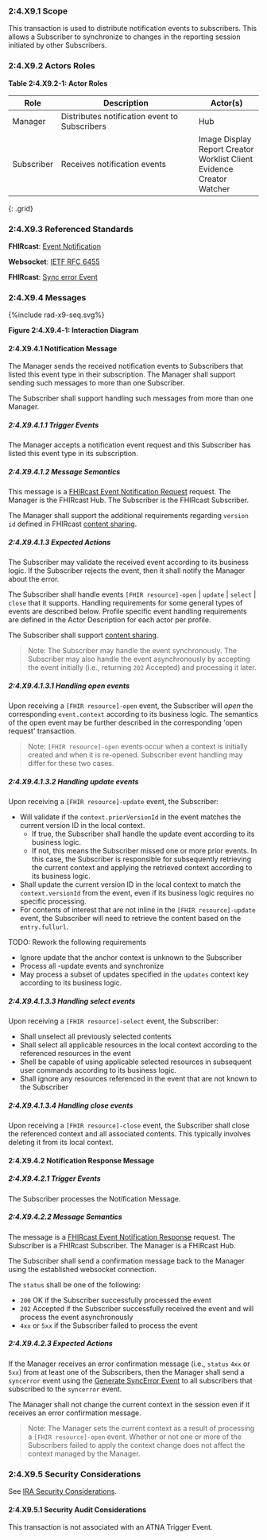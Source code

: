### 2:4.X9.1 Scope

This transaction is used to distribute notification events to subscribers. This allows a Subscriber to synchronize to changes in the reporting session initiated by other Subscribers.

### 2:4.X9.2 Actors Roles

**Table 2:4.X9.2-1: Actor Roles**

| Role | Description | Actor(s)                         |
|------|-------------|----------------------------------|
| Manager | Distributes notification event to Subscribers | Hub |
| Subscriber | Receives notification events | Image Display<br>Report Creator<br>Worklist Client<br>Evidence Creator<br>Watcher |
{: .grid}

### 2:4.X9.3 Referenced Standards

**FHIRcast**: [Event Notification](https://build.fhir.org/ig/HL7/fhircast-docs/2-5-EventNotification.html)

**Websocket**: [IETF RFC 6455](https://www.rfc-editor.org/rfc/rfc6455)

**FHIRcast**: [Sync error Event](https://build.fhir.org/ig/HL7/fhircast-docs/3-2-1-syncerror.html)

### 2:4.X9.4 Messages

<div>
{%include rad-x9-seq.svg%}
</div>

<div style="clear: left"/>

**Figure 2:4.X9.4-1: Interaction Diagram**

#### 2:4.X9.4.1 Notification Message
The Manager sends the received notification events to Subscribers that listed this event type in their subscription. The Manager shall support sending such messages to more than one Subscriber.

The Subscriber shall support handling such messages from more than one Manager. 

##### 2:4.X9.4.1.1 Trigger Events

The Manager accepts a notification event request and this Subscriber has listed this event type in its subscription.

##### 2:4.X9.4.1.2 Message Semantics

This message is a [FHIRcast Event Notification Request](https://build.fhir.org/ig/HL7/fhircast-docs/2-5-EventNotification.html#event-notification-request) request. The Manager is the FHIRcast Hub. The Subscriber is the FHIRcast Subscriber.

The Manager shall support the additional requirements regarding `version id` defined in FHIRcast [content sharing](https://build.fhir.org/ig/HL7/fhircast-docs/2-10-ContentSharing.html).

##### 2:4.X9.4.1.3 Expected Actions

The Subscriber may validate the received event according to its business logic. If the Subscriber rejects the event, then it shall notify the Manager about the error.

The Subscriber shall handle events `[FHIR resource]-open` \| `update` \| `select` \| `close` that it supports. Handling requirements for some general types of events are described below. Profile specific event handling requirements are defined in the Actor Description for each actor per profile.

The Subscriber shall support [content sharing](https://build.fhir.org/ig/HL7/fhircast-docs/2-10-ContentSharing.html).

> Note: The Subscriber may handle the event synchronously. The Subscriber may also handle the event asynchronously by accepting the event initially (i.e., returning `202` Accepted) and processing it later.

##### 2:4.X9.4.1.3.1 Handling open events

Upon receiving a `[FHIR resource]-open` event, the Subscriber will *open* the corresponding `event.context` according to its business logic. The semantics of the open event may be further described in the corresponding 'open request' transaction.

> Note: `[FHIR resource]-open` events occur when a context is initially created and when it is re-opened. Subscriber event handling may differ for these two cases.

##### 2:4.X9.4.1.3.2 Handling update events

Upon receiving a `[FHIR resource]-update` event, the Subscriber:
- Will validate if the `context.priorVersionId` in the event matches the current version ID in the local context.
    - If true, the Subscriber shall handle the update event according to its business logic.
    - If not, this means the Subscriber missed one or more prior events. In this case, the Subscriber is responsible for subsequently retrieving the current context and applying the retrieved context according to its business logic.
- Shall update the current version ID in the local context to match the `context.versionId` from the event, even if its business logic requires no specific processing.
- For contents of interest that are not inline in the `[FHIR resource]-update` event, the Subscriber will need to retrieve the content based on the `entry.fullurl`.

TODO: Rework the following requirements

- Ignore update that the anchor context is unknown to the Subscriber
- Process all -update events and synchronize
- May process a subset of updates specified in the `updates` context key according to its business logic.

##### 2:4.X9.4.1.3.3 Handling select events

Upon receiving a `[FHIR resource]-select` event, the Subscriber:
- Shall unselect all previously selected contents
- Shall select all applicable resources in the local context according to the referenced resources in the event
- Shell be capable of using applicable selected resources in subsequent user commands according to its business logic.
- Shall ignore any resources referenced in the event that are not known to the Subscriber

##### 2:4.X9.4.1.3.4 Handling close events

Upon receiving a `[FHIR resource]-close` event, the Subscriber shall close the referenced context and all associated contents. This typically involves deleting it from its local context.

#### 2:4.X9.4.2 Notification Response Message

##### 2:4.X9.4.2.1 Trigger Events

The Subscriber processes the Notification Message.

##### 2:4.X9.4.2.2 Message Semantics

The message is a [FHIRcast Event Notification Response](https://build.fhir.org/ig/HL7/fhircast-docs/2-5-EventNotification.html#event-notification-response) request. The Subscriber is a FHIRcast Subscriber. The Manager is a FHIRcast Hub.

The Subscriber shall send a confirmation message back to the Manager using the established websocket connection.

The `status` shall be one of the following:
- `200` OK if the Subscriber successfully processed the event
- `202` Accepted if the Subscriber successfully received the event and will process the event asynchronously
- `4xx` or `5xx` if the Subscriber failed to process the event

##### 2:4.X9.4.2.3 Expected Actions

If the Manager receives an error confirmation message (i.e., `status` `4xx` or `5xx`) from at least one of the Subscribers, then the Manager shall send a `syncerror` event using the [Generate SyncError Event](rad-x10.html) to all subscribers that subscribed to the `syncerror` event.

The Manager shall not change the current context in the session even if it receives an error confirmation message.

> Note: The Manager sets the current context as a result of processing a `[FHIR resource]-open` event. Whether or not one or more of the Subscribers failed to apply the context change does not affect the context managed by the Manager.

### 2:4.X9.5 Security Considerations

See [IRA Security Considerations](volume-1.html#1xx5-ira-security-considerations).

#### 2:4.X9.5.1 Security Audit Considerations

This transaction is not associated with an ATNA Trigger Event.
